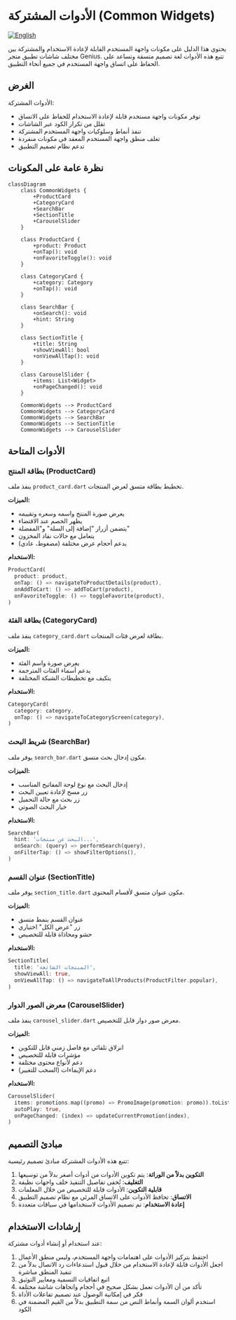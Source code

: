 # الأدوات المشتركة (Common Widgets)

[![English](https://img.shields.io/badge/Language-English-blueviolet?style=for-the-badge)](README.md)

يحتوي هذا الدليل على مكونات واجهة المستخدم القابلة لإعادة الاستخدام والمشتركة بين مختلف شاشات تطبيق متجر Genius. تتبع هذه الأدوات لغة تصميم متسقة وتساعد على الحفاظ على اتساق واجهة المستخدم في جميع أنحاء التطبيق.

## الغرض

الأدوات المشتركة:

- توفر مكونات واجهة مستخدم قابلة لإعادة الاستخدام للحفاظ على الاتساق
- تقلل من تكرار الكود عبر الشاشات
- تنفذ أنماط وسلوكيات واجهة المستخدم المشتركة
- تغلف منطق واجهة المستخدم المعقد في مكونات منفردة
- تدعم نظام تصميم التطبيق

## نظرة عامة على المكونات

```mermaid
classDiagram
    class CommonWidgets {
        +ProductCard
        +CategoryCard
        +SearchBar
        +SectionTitle
        +CarouselSlider
    }
    
    class ProductCard {
        +product: Product
        +onTap(): void
        +onFavoriteToggle(): void
    }
    
    class CategoryCard {
        +category: Category
        +onTap(): void
    }
    
    class SearchBar {
        +onSearch(): void
        +hint: String
    }
    
    class SectionTitle {
        +title: String
        +showViewAll: bool
        +onViewAllTap(): void
    }
    
    class CarouselSlider {
        +items: List<Widget>
        +onPageChanged(): void
    }
    
    CommonWidgets --> ProductCard
    CommonWidgets --> CategoryCard
    CommonWidgets --> SearchBar
    CommonWidgets --> SectionTitle
    CommonWidgets --> CarouselSlider
```

## الأدوات المتاحة

### بطاقة المنتج (ProductCard)

ينفذ ملف `product_card.dart` تخطيط بطاقة متسق لعرض المنتجات.

**الميزات:**

- يعرض صورة المنتج واسمه وسعره وتقييمه
- يظهر الخصم عند الاقتضاء
- يتضمن أزرار "إضافة إلى السلة" و"المفضلة"
- يتعامل مع حالات نفاد المخزون
- يدعم أحجام عرض مختلفة (مضغوط، عادي)

**الاستخدام:**

```dart
ProductCard(
  product: product,
  onTap: () => navigateToProductDetails(product),
  onAddToCart: () => addToCart(product),
  onFavoriteToggle: () => toggleFavorite(product),
)
```

### بطاقة الفئة (CategoryCard)

ينفذ ملف `category_card.dart` بطاقة لعرض فئات المنتجات.

**الميزات:**

- يعرض صورة واسم الفئة
- يدعم أسماء الفئات المترجمة
- يتكيف مع تخطيطات الشبكة المختلفة

**الاستخدام:**

```dart
CategoryCard(
  category: category,
  onTap: () => navigateToCategoryScreen(category),
)
```

### شريط البحث (SearchBar)

يوفر ملف `search_bar.dart` مكون إدخال بحث متسق.

**الميزات:**

- إدخال البحث مع نوع لوحة المفاتيح المناسب
- زر مسح لإعادة تعيين البحث
- زر بحث مع حالة التحميل
- خيار البحث الصوتي

**الاستخدام:**

```dart
SearchBar(
  hint: 'البحث عن منتجات...',
  onSearch: (query) => performSearch(query),
  onFilterTap: () => showFilterOptions(),
)
```

### عنوان القسم (SectionTitle)

يوفر ملف `section_title.dart` مكون عنوان متسق لأقسام المحتوى.

**الميزات:**

- عنوان القسم بنمط متسق
- زر "عرض الكل" اختياري
- حشو ومحاذاة قابلة للتخصيص

**الاستخدام:**

```dart
SectionTitle(
  title: 'المنتجات الشائعة',
  showViewAll: true,
  onViewAllTap: () => navigateToAllProducts(ProductFilter.popular),
)
```

### معرض الصور الدوار (CarouselSlider)

ينفذ ملف `carousel_slider.dart` معرض صور دوار قابل للتخصيص.

**الميزات:**

- انزلاق تلقائي مع فاصل زمني قابل للتكوين
- مؤشرات قابلة للتخصيص
- دعم لأنواع محتوى مختلفة
- دعم الإيماءات (السحب للتغيير)

**الاستخدام:**

```dart
CarouselSlider(
  items: promotions.map((promo) => PromoImage(promotion: promo)).toList(),
  autoPlay: true,
  onPageChanged: (index) => updateCurrentPromotion(index),
)
```

## مبادئ التصميم

تتبع هذه الأدوات المشتركة مبادئ تصميم رئيسية:

1. **التكوين بدلاً من الوراثة**: يتم تكوين الأدوات من أدوات أصغر بدلاً من توسيعها
2. **التغليف**: تُخفى تفاصيل التنفيذ خلف واجهات نظيفة
3. **قابلية التكوين**: الأدوات قابلة للتخصيص من خلال المعلمات
4. **الاتساق**: تحافظ الأدوات على الاتساق المرئي مع نظام تصميم التطبيق
5. **إعادة الاستخدام**: تم تصميم الأدوات لاستخدامها في سياقات متعددة

## إرشادات الاستخدام

عند استخدام أو إنشاء أدوات مشتركة:

1. احتفظ بتركيز الأدوات على اهتمامات واجهة المستخدم، وليس منطق الأعمال
2. اجعل الأدوات قابلة لإعادة الاستخدام من خلال قبول استدعاءات رد الاتصال بدلاً من تنفيذ المنطق مباشرة
3. اتبع اتفاقيات التسمية ومعايير التوثيق
4. تأكد من أن الأدوات تعمل بشكل صحيح في أحجام واتجاهات شاشة مختلفة
5. فكر في إمكانية الوصول عند تصميم تفاعلات الأداة
6. استخدم ألوان السمة وأنماط النص من سمة التطبيق بدلاً من القيم المضمنة في الكود
